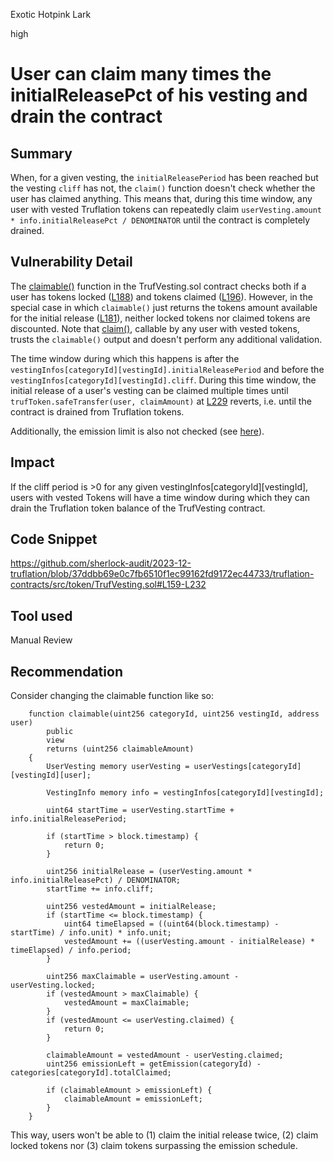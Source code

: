 Exotic Hotpink Lark

high

# User can claim many times the initialReleasePct of his vesting and drain the contract

## Summary
When, for a given vesting, the `initialReleasePeriod` has been reached but the vesting `cliff` has not, the `claim()` function doesn't check whether the user has claimed anything. This means that, during this time window, any user with vested Truflation tokens can repeatedly claim `userVesting.amount * info.initialReleasePct / DENOMINATOR` until the contract is completely drained.

## Vulnerability Detail

The [claimable()](https://github.com/sherlock-audit/2023-12-truflation/blob/37ddbb69e0c7fb6510f1ec99162fd9172ec44733/truflation-contracts/src/token/TrufVesting.sol#L159-L202) function in the TrufVesting.sol contract checks both if a user has tokens locked ([L188](https://github.com/sherlock-audit/2023-12-truflation/blob/37ddbb69e0c7fb6510f1ec99162fd9172ec44733/truflation-contracts/src/token/TrufVesting.sol#L188)) and tokens claimed ([L196](https://github.com/sherlock-audit/2023-12-truflation/blob/37ddbb69e0c7fb6510f1ec99162fd9172ec44733/truflation-contracts/src/token/TrufVesting.sol#L196)). However, in the special case in which `claimable()` just returns the tokens amount available for the initial release ([L181](https://github.com/sherlock-audit/2023-12-truflation/blob/37ddbb69e0c7fb6510f1ec99162fd9172ec44733/truflation-contracts/src/token/TrufVesting.sol#L181)), neither locked tokens nor claimed tokens are discounted. Note that [claim()](https://github.com/sherlock-audit/2023-12-truflation/blob/37ddbb69e0c7fb6510f1ec99162fd9172ec44733/truflation-contracts/src/token/TrufVesting.sol#L212-L232), callable by any user with vested tokens, trusts the `claimable()` output and doesn't perform any additional validation.

The time window during which this happens is after the `vestingInfos[categoryId][vestingId].initialReleasePeriod` and before the `vestingInfos[categoryId][vestingId].cliff`. During this time window, the initial release of a user's vesting can be claimed multiple times until `trufToken.safeTransfer(user, claimAmount)` at  [L229](https://github.com/sherlock-audit/2023-12-truflation/blob/37ddbb69e0c7fb6510f1ec99162fd9172ec44733/truflation-contracts/src/token/TrufVesting.sol#L229) reverts, i.e. until the contract is drained from Truflation tokens.

Additionally, the emission limit is also not checked (see [here](https://github.com/sherlock-audit/2023-12-truflation/blob/37ddbb69e0c7fb6510f1ec99162fd9172ec44733/truflation-contracts/src/token/TrufVesting.sol#L197-L201)).

## Impact

If the cliff period is >0 for any given vestingInfos[categoryId][vestingId], users with vested Tokens will have a time window during which they can drain the Truflation token balance of the TrufVesting contract.

## Code Snippet

https://github.com/sherlock-audit/2023-12-truflation/blob/37ddbb69e0c7fb6510f1ec99162fd9172ec44733/truflation-contracts/src/token/TrufVesting.sol#L159-L232

## Tool used

Manual Review

## Recommendation

Consider changing the claimable function like so:

```solidity
    function claimable(uint256 categoryId, uint256 vestingId, address user)
        public
        view
        returns (uint256 claimableAmount)
    {
        UserVesting memory userVesting = userVestings[categoryId][vestingId][user];

        VestingInfo memory info = vestingInfos[categoryId][vestingId];

        uint64 startTime = userVesting.startTime + info.initialReleasePeriod;

        if (startTime > block.timestamp) {
            return 0;
        }

        uint256 initialRelease = (userVesting.amount * info.initialReleasePct) / DENOMINATOR;
        startTime += info.cliff;

        uint256 vestedAmount = initialRelease;
        if (startTime <= block.timestamp) {
            uint64 timeElapsed = ((uint64(block.timestamp) - startTime) / info.unit) * info.unit;
            vestedAmount += ((userVesting.amount - initialRelease) * timeElapsed) / info.period;
        }

        uint256 maxClaimable = userVesting.amount - userVesting.locked;
        if (vestedAmount > maxClaimable) {
            vestedAmount = maxClaimable;
        }
        if (vestedAmount <= userVesting.claimed) {
            return 0;
        }

        claimableAmount = vestedAmount - userVesting.claimed;
        uint256 emissionLeft = getEmission(categoryId) - categories[categoryId].totalClaimed;

        if (claimableAmount > emissionLeft) {
            claimableAmount = emissionLeft;
        }
    } 
```

This way, users won't be able to (1) claim the initial release twice, (2) claim locked tokens nor (3) claim tokens surpassing the emission schedule.